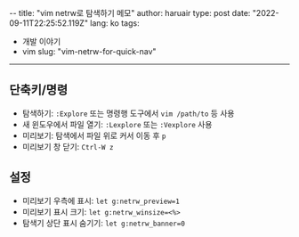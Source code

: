 --
title: "vim netrw로 탐색하기 메모"
author: haruair
type: post
date: "2022-09-11T22:25:52.119Z"
lang: ko
tags:
  - 개발 이야기
  - vim
slug: "vim-netrw-for-quick-nav"
---

## 단축키/명령

- 탐색하기: `:Explore` 또는 명령행 도구에서 `vim /path/to` 등 사용
- 새 윈도우에서 파일 열기: `:Lexplore` 또는 `:Vexplore` 사용
- 미리보기: 탐색에서 파일 위로 커서 이동 후 `p`
- 미리보기 창 닫기: `Ctrl-W z`

## 설정

- 미리보기 우측에 표시: `let g:netrw_preview=1`
- 미리보기 표시 크기: `let g:netrw_winsize=<%>`
- 탐색기 상단 표시 숨기기: `let g:netrw_banner=0`

